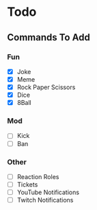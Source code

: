 # Todo

## Commands To Add

### Fun
- [X] Joke
- [X] Meme
- [X] Rock Paper Scissors
- [X] Dice
- [X] 8Ball

### Mod
- [ ] Kick
- [ ] Ban

### Other
- [ ] Reaction Roles
- [ ] Tickets
- [ ] YouTube Notifications
- [ ] Twitch Notifications